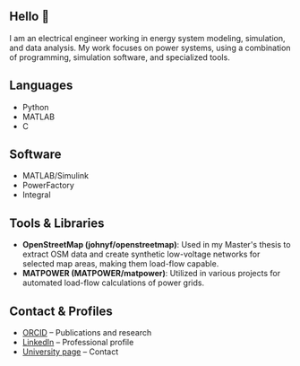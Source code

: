 ## Hello 👋

I am an electrical engineer working in energy system modeling, simulation, and data analysis. My work focuses on power systems, using a combination of programming, simulation software, and specialized tools.

## Languages
- Python
- MATLAB
- C

## Software
- MATLAB/Simulink
- PowerFactory
- Integral

## Tools & Libraries
- **OpenStreetMap (johnyf/openstreetmap)**: Used in my Master's thesis to extract OSM data and create synthetic low-voltage networks for selected map areas, making them load-flow capable.
- **MATPOWER (MATPOWER/matpower)**: Utilized in various projects for automated load-flow calculations of power grids.
<!-- - **PowerFactory Tools (ieeh-tu-dresden/powerfactory-tools)**: Employed for automated RMS simulations in energy system studies. -->

## Contact & Profiles
- [ORCID](https://orcid.org/0009-0000-6730-0807) – Publications and research
- [LinkedIn](https://www.linkedin.com/in/dorothee-nitsch-798004245) – Professional profile
- [University page](https://www.uni-due.de/ees/nitsch.php) – Contact



